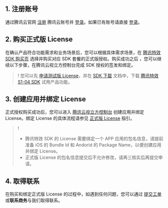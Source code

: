 ## 1. 注册账号[](id:step1)
通过腾讯云官网 [注册](https://cloud.tencent.com/register?s_url=https%3A%2F%2Fcloud.tencent.com%2F%3FfromSource%3Dgwzcw.181003.181003.181003%26gclid%3DEAIaIQobChMIsfGko-Pu1QIVBAUqCh30AQM6EAAYASAAEgIig_D_BwE) 腾讯云账号并 [登录](https://cloud.tencent.com/login?s_url=https%3A%2F%2Fcloud.tencent.com%2F%3FfromSource%3Dgwzcw.181003.181003.181003%26gclid%3DEAIaIQobChMIsfGko-Pu1QIVBAUqCh30AQM6EAAYASAAEgIig_D_BwE)。如果已有账号请直接 [登录](https://cloud.tencent.com/login?s_url=https%3A%2F%2Fcloud.tencent.com%2F%3FfromSource%3Dgwzcw.181003.181003.181003%26gclid%3DEAIaIQobChMIsfGko-Pu1QIVBAUqCh30AQM6EAAYASAAEgIig_D_BwE)。

## 2. 购买正式版 License[](id:step2)
在确认产品符合功能需求和业务场景后，您可以根据具体需求场景，在 [腾讯特效 SDK 购买页](https://buy.cloud.tencent.com/vcube?type=magic) 选择并购买对应 SDK 套餐的正式版授权。购买成功之后 ，您可以继续以下步骤，在腾讯云视立方控制台完成 SDK 授权的签发和绑定。

>! 您可以先 [申请测试版 License](https://cloud.tencent.com/document/product/616/65878)，并在 [SDK 下载](https://cloud.tencent.com/document/product/616/65876) 文档中，下载 [腾讯特效S1-04 SDK](https://cloud.tencent.com/document/product/616/67043#setS) 试用产品功能。

## 3. 创建应用并绑定 License[](id:step3)
正式授权购买成功后，您可以进入 [腾讯云视立方控制台](https://console.cloud.tencent.com/vcube) 创建应用并绑定 License。绑定 License 的具体流程请参见 [正式版 License](https://cloud.tencent.com/document/product/616/65879) 指引。


>! 
>- 腾讯特效 SDK 的 License 需要绑定一个 APP 应用的包名信息，请提前准备 iOS 的 Bundle Id 和 Andorid 的 Package Name，以便创建应用并绑定 License。
>- 正式版 License 的包名信息提交后不允许修改，请再三核实后再提交申请。

## 4. 取得联系[](id:step4)
在购买和绑定正式版 License 的过程中，如遇到任何问题，您可以通过 [提交工单](https://console.cloud.tencent.com/workorder/category) 或**联系商务**与我们取得联系。

 
